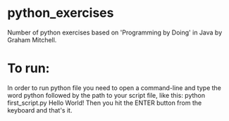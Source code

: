 # python_exercises

Number of python exercises based on 'Programming by Doing' in Java by Graham Mitchell.

# To run:

In order to run python file you need to open a command-line and type the word python followed by the path to your script file, like this: python first_script.py Hello World! Then you hit the ENTER button from the keyboard and that's it.
